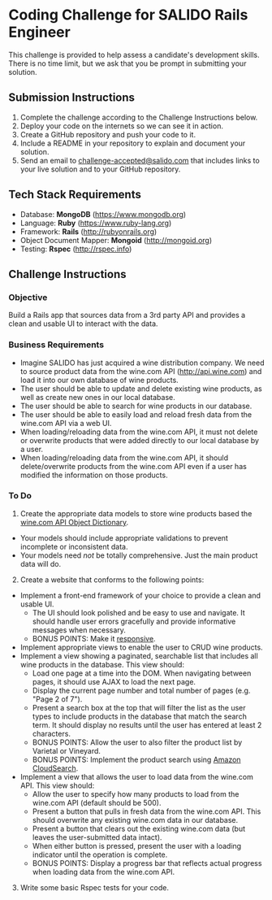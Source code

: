 # Coding Challenge for SALIDO Rails Engineer

This challenge is provided to help assess a candidate's development skills. There is no time limit, but we ask that you be prompt in submitting your solution.

## Submission Instructions

1. Complete the challenge according to the Challenge Instructions below.
1. Deploy your code on the internets so we can see it in action.
1. Create a GitHub repository and push your code to it.
1. Include a README in your repository to explain and document your solution.
1. Send an email to challenge-accepted@salido.com that includes links to your live solution and to your GitHub repository.

## Tech Stack Requirements

* Database: **MongoDB** (https://www.mongodb.org)
* Language: **Ruby** (https://www.ruby-lang.org)
* Framework: **Rails** (http://rubyonrails.org)
* Object Document Mapper: **Mongoid** (http://mongoid.org)
* Testing: **Rspec** (http://rspec.info)

## Challenge Instructions

### Objective
Build a Rails app that sources data from a 3rd party API and provides a clean and usable UI to interact with the data.

### Business Requirements

* Imagine SALIDO has just acquired a wine distribution company. We need to source product data from the wine.com API (http://api.wine.com) and load it into our own database of wine products.
* The user should be able to update and delete existing wine products, as well as create new ones in our local database.
* The user should be able to search for wine products in our database.
* The user should be able to easily load and reload fresh data from the wine.com API via a web UI.
* When loading/reloading data from the wine.com API, it must not delete or overwrite products that were added directly to our local database by a user.
* When loading/reloading data from the wine.com API, it should delete/overwrite products from the wine.com API even if a user has modified the information on those products.

### To Do

1. Create the appropriate data models to store wine products based the [wine.com API Object Dictionary](https://api.wine.com/wiki/api-object-dictionary).
  * Your models should include appropriate validations to prevent incomplete or inconsistent data.
  * Your models need *not* be totally comprehensive. Just the main product data will do.
2. Create a website that conforms to the following points:
  * Implement a front-end framework of your choice to provide a clean and usable UI.
    * The UI should look polished and be easy to use and navigate. It should handle user errors gracefully and provide informative messages when necessary.
    * BONUS POINTS: Make it [responsive](https://en.wikipedia.org/wiki/Responsive_web_design).
  * Implement appropriate views to enable the user to CRUD wine products.
  * Implement a view showing a paginated, searchable list that includes all wine products in the database. This view should:
    * Load one page at a time into the DOM. When navigating between pages, it should use AJAX to load the next page.
    * Display the current page number and total number of pages (e.g. "Page 2 of 7").
    * Present a search box at the top that will filter the list as the user types to include products in the database that match the search term. It should display no results until the user has entered at least 2 characters.
    * BONUS POINTS: Allow the user to also filter the product list by Varietal or Vineyard.
    * BONUS POINTS: Implement the product search using [Amazon CloudSearch](https://aws.amazon.com/cloudsearch).
  * Implement a view that allows the user to load data from the wine.com API. This view should:
    * Allow the user to specify how many products to load from the wine.com API (default should be 500).
    * Present a button that pulls in fresh data from the wine.com API. This should overwrite any existing wine.com data in our database.
    * Present a button that clears out the existing wine.com data (but leaves the user-submitted data intact).
    * When either button is pressed, present the user with a loading indicator until the operation is complete.
    * BONUS POINTS: Display a progress bar that reflects actual progress when loading data from the wine.com API.
3. Write some basic Rspec tests for your code.
